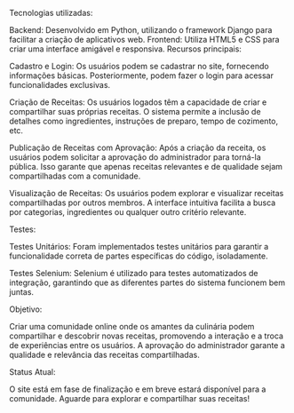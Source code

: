 Tecnologias utilizadas:

Backend: Desenvolvido em Python, utilizando o framework Django para facilitar a criação de aplicativos web.
Frontend: Utiliza HTML5 e CSS para criar uma interface amigável e responsiva.
Recursos principais:

Cadastro e Login: Os usuários podem se cadastrar no site, fornecendo informações básicas. Posteriormente, podem fazer o login para acessar funcionalidades exclusivas.

Criação de Receitas: Os usuários logados têm a capacidade de criar e compartilhar suas próprias receitas. O sistema permite a inclusão de detalhes como ingredientes, instruções de preparo, tempo de cozimento, etc.

Publicação de Receitas com Aprovação: Após a criação da receita, os usuários podem solicitar a aprovação do administrador para torná-la pública. Isso garante que apenas receitas relevantes e de qualidade sejam compartilhadas com a comunidade.

Visualização de Receitas: Os usuários podem explorar e visualizar receitas compartilhadas por outros membros. A interface intuitiva facilita a busca por categorias, ingredientes ou qualquer outro critério relevante.

Testes:

Testes Unitários: Foram implementados testes unitários para garantir a funcionalidade correta de partes específicas do código, isoladamente.

Testes Selenium: Selenium é utilizado para testes automatizados de integração, garantindo que as diferentes partes do sistema funcionem bem juntas.

Objetivo:

Criar uma comunidade online onde os amantes da culinária podem compartilhar e descobrir novas receitas, promovendo a interação e a troca de experiências entre os usuários. A aprovação do administrador garante a qualidade e relevância das receitas compartilhadas.


Status Atual:

O site está em fase de finalização e em breve estará disponível para a comunidade. Aguarde para explorar e compartilhar suas receitas!
